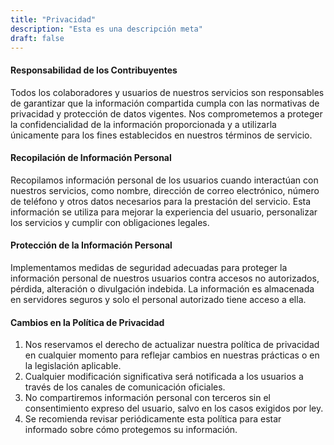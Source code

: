 ```yaml
---
title: "Privacidad"
description: "Esta es una descripción meta"
draft: false
---
```


#### Responsabilidad de los Contribuyentes

Todos los colaboradores y usuarios de nuestros servicios son responsables de garantizar que la información compartida cumpla con las normativas de privacidad y protección de datos vigentes. Nos comprometemos a proteger la confidencialidad de la información proporcionada y a utilizarla únicamente para los fines establecidos en nuestros términos de servicio.

#### Recopilación de Información Personal

Recopilamos información personal de los usuarios cuando interactúan con nuestros servicios, como nombre, dirección de correo electrónico, número de teléfono y otros datos necesarios para la prestación del servicio. Esta información se utiliza para mejorar la experiencia del usuario, personalizar los servicios y cumplir con obligaciones legales.

#### Protección de la Información Personal

Implementamos medidas de seguridad adecuadas para proteger la información personal de nuestros usuarios contra accesos no autorizados, pérdida, alteración o divulgación indebida. La información es almacenada en servidores seguros y solo el personal autorizado tiene acceso a ella.

#### Cambios en la Política de Privacidad

1. Nos reservamos el derecho de actualizar nuestra política de privacidad en cualquier momento para reflejar cambios en nuestras prácticas o en la legislación aplicable.
2. Cualquier modificación significativa será notificada a los usuarios a través de los canales de comunicación oficiales.
3. No compartiremos información personal con terceros sin el consentimiento expreso del usuario, salvo en los casos exigidos por ley.
4. Se recomienda revisar periódicamente esta política para estar informado sobre cómo protegemos su información.

